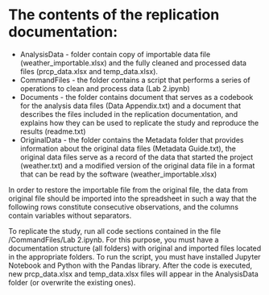 # The contents of the replication documentation:
- AnalysisData - folder contain copy of importable data file (weather_importable.xlsx) and the fully cleaned and processed data files (prcp_data.xlsx and temp_data.xlsx).
- CommandFiles - the folder contains a script that performs a series of operations to clean and process data (Lab 2.ipynb)
- Documents - the folder contains document that serves as a codebook for the analysis data files (Data Appendix.txt) and a document that describes the files included in the replication documentation, and explains how they can be used to replicate the study and reproduce the results (readme.txt)
- OriginalData - the folder contains the Metadata folder that provides information about the original data files (Metadata Guide.txt), the original data files serve as a record of the data that started the project (weather.txt) and a modified version of the original data file in a format that can be read by the software (weather_importable.xlsx)


In order to restore the importable file from the original file, the data from original file should be imported into the spreadsheet in such a way that the following rows constitute consecutive observations, and the columns contain variables without separators.


To replicate the study, run all code sections contained in the file /CommandFiles/Lab 2.ipynb. For this purpose, you must have a documentation structure (all folders) with original and imported files located in the appropriate folders. To run the script, you must have installed Jupyter Notebook and Python with the Pandas library. After the code is executed, new prcp_data.xlsx and temp_data.xlsx files will appear in the AnalysisData folder (or overwrite the existing ones).
